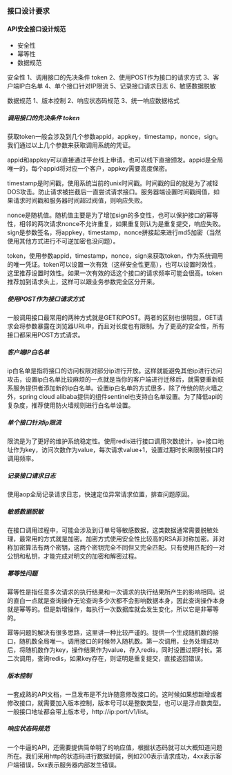 ### 接口设计要求

#### API安全接口设计规范
- 安全性
- 幂等性
- 数据规范

安全性
	1、调用接口的先决条件 token
	2、使用POST作为接口的请求方式
	3、客户端IP白名单
	4、单个接口针对IP限流
	5、记录接口请求日志
	6、敏感数据脱敏

数据规范
	1、版本控制
	2、响应状态码规范
	3、统一响应数据格式

##### 调用接口的先决条件 token
获取token一般会涉及到几个参数appid，appkey，timestamp，nonce，sign。我们通过以上几个参数来获取调用系统的凭证。

appid和appkey可以直接通过平台线上申请，也可以线下直接颁发。appid是全局唯一的，每个appid将对应一个客户，appkey需要高度保密。

timestamp是时间戳，使用系统当前的unix时间戳。时间戳的目的就是为了减轻DOS攻击。防止请求被拦截后一直尝试请求接口。服务器端设置时间戳阀值，如果请求时间戳和服务器时间超过阀值，则响应失败。

nonce是随机值。随机值主要是为了增加sign的多变性，也可以保护接口的幂等性，相邻的两次请求nonce不允许重复，如果重复则认为是重复提交，响应失败。
sign是参数签名，将appkey，timestamp，nonce拼接起来进行md5加密（当然使用其他方式进行不可逆加密也没问题）。

token，使用参数appid，timestamp，nonce，sign来获取token，作为系统调用的唯一凭证。token可以设置一次有效（这样安全性更高），也可以设置时效性，这里推荐设置时效性。如果一次有效的话这个接口的请求频率可能会很高。token推荐加到请求头上，这样可以跟业务参数完全区分开来。

##### 使用POST作为接口请求方式
一般调用接口最常用的两种方式就是GET和POST。两者的区别也很明显，GET请求会将参数暴露在浏览器URL中，而且对长度也有限制。为了更高的安全性，所有接口都采用POST方式请求。

##### 客户端IP白名单
ip白名单是指将接口的访问权限对部分ip进行开放。这样就能避免其他ip进行访问攻击，设置ip白名单比较麻烦的一点就是当你的客户端进行迁移后，就需要重新联系服务提供者添加新的ip白名单。设置ip白名单的方式很多，除了传统的防火墙之外，spring cloud alibaba提供的组件sentinel也支持白名单设置。为了降低api的复杂度，推荐使用防火墙规则进行白名单设置。

##### 单个接口针对ip限流
限流是为了更好的维护系统稳定性。使用redis进行接口调用次数统计，ip+接口地址作为key，访问次数作为value，每次请求value+1，设置过期时长来限制接口的调用频率。

#####  记录接口请求日志
使用aop全局记录请求日志，快速定位异常请求位置，排查问题原因。

##### 敏感数据脱敏
在接口调用过程中，可能会涉及到订单号等敏感数据，这类数据通常需要脱敏处理，最常用的方式就是加密。加密方式使用安全性比较高的RSA非对称加密。非对称加密算法有两个密钥，这两个密钥完全不同但又完全匹配。只有使用匹配的一对公钥和私钥，才能完成对明文的加密和解密过程。

##### 幂等性问题
幂等性是指任意多次请求的执行结果和一次请求的执行结果所产生的影响相同。说的直白一点就是查询操作无论查询多少次都不会影响数据本身，因此查询操作本身就是幂等的。但是新增操作，每执行一次数据库就会发生变化，所以它是非幂等的。

幂等问题的解决有很多思路，这里讲一种比较严谨的。提供一个生成随机数的接口，随机数全局唯一。调用接口的时候带入随机数。第一次调用，业务处理成功后，将随机数作为key，操作结果作为value，存入redis，同时设置过期时长。第二次调用，查询redis，如果key存在，则证明是重复提交，直接返回错误。

##### 版本控制
一套成熟的API文档，一旦发布是不允许随意修改接口的。这时候如果想新增或者修改接口，就需要加入版本控制，版本号可以是整数类型，也可以是浮点数类型。一般接口地址都会带上版本号，http://ip:port/v1/list。

##### 响应状态码规范
一个牛逼的API，还需要提供简单明了的响应值，根据状态码就可以大概知道问题所在。我们采用http的状态码进行数据封装，例如200表示请求成功，4xx表示客户端错误，5xx表示服务器内部发生错误。

